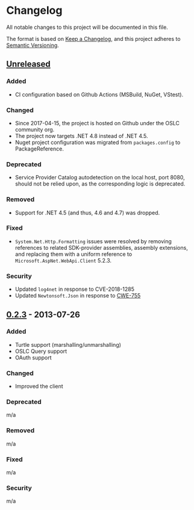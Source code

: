 # Changelog

All notable changes to this project will be documented in this file.

The format is based on [Keep a Changelog](https://keepachangelog.com/en/1.1.0/),
and this project adheres to [Semantic Versioning](https://semver.org/spec/v2.0.0.html).

## [Unreleased]

### Added

- CI configuration based on Github Actions (MSBuild, NuGet, VStest).

### Changed

- Since 2017-04-15, the project is hosted on Github under the OSLC community org.
- The project now targets .NET 4.8 instead of .NET 4.5.
- Nuget project configuration was migrated from `packages.config` to PackageReference.

### Deprecated

- Service Provider Catalog autodetection on the local host, port 8080, should not be relied upon, as the corresponding logic is deprecated.

### Removed

- Support for .NET 4.5 (and thus, 4.6 and 4.7) was dropped.

### Fixed

- `System.Net.Http.Formatting` issues were resolved by removing references to related SDK-provider assemblies, assembly extensions, and replacing them with a uniform reference to `Microsoft.AspNet.WebApi.Client` 5.2.3.

### Security

- Updated `log4net` in response to CVE-2018-1285
- Updated `Newtonsoft.Json` in response to [CWE-755](https://cwe.mitre.org/data/definitions/755.html)

## [0.2.3] - 2013-07-26

### Added

- Turtle support (marshalling/unmarshalling)
- OSLC Query support
- OAuth support

### Changed

- Improved the client

### Deprecated 

m/a

### Removed

m/a

### Fixed

m/a

### Security

m/a



[unreleased]: https://github.com/OSLC/oslc4net/compare/v0.2.3...HEAD
[0.2.3]: https://github.com/OSLC/oslc4net/releases/tag/v0.2.3
